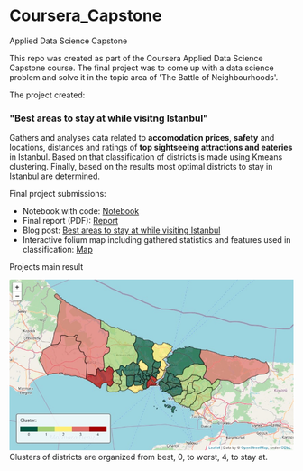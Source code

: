 # Coursera_Capstone
Applied Data Science Capstone

This repo was created as part of the Coursera Applied Data Science Capstone course. 
The final project was to come up with a data science problem and solve it in the topic area of 'The Battle of Neighbourhoods'.

The project created:

### "Best areas to stay at while visitng Istanbul"
Gathers and analyses data related to **accomodation prices**, **safety** and locations, distances and ratings of **top sightseeing attractions and eateries** in Istanbul. Based on that classification of districts is made using Kmeans clustering. Finally, based on the results most optimal districts to stay in Istanbul are determined.

Final project submissions:
- Notebook with code: [Notebook](https://github.com/nowacowski/Coursera_Capstone/blob/master/Istanbul/Istanbul_travel.ipynb)
- Final report (PDF): [Report](https://github.com/nowacowski/Coursera_Capstone/blob/master/Istanbul/Istanbul_travel_report.pdf)
- Blog post: [Best areas to stay at while visiting Istanbul](https://medium.com/@nowacowski/best-areas-to-stay-at-while-visiting-istanbul-4f02478e7e8?sk=3f30dff1782a1851034a2502e16fbc72)
- Interactive folium map including gathered statistics and features used in classification: [Map](https://github.com/nowacowski/Coursera_Capstone/blob/master/Istanbul/istanbul_map.html)

Projects main result

![map](https://github.com/nowacowski/Coursera_Capstone/blob/master/Istanbul/figures/cluster_map.jpg)<br>
Clusters of districts are organized from best, 0, to worst, 4, to stay at.
